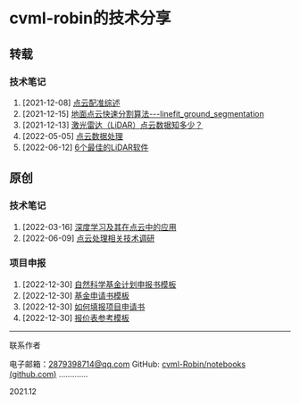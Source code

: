 # cvml-robin的技术分享

## 转载

### 技术笔记

1. [2021-12-08] [点云配准综述](https://zhuanlan.zhihu.com/p/91275450)
2. [2021-12-15] [地面点云快速分割算法---linefit_ground_segmentation](https://zhuanlan.zhihu.com/p/123220950)
3. [2021-12-13] [激光雷达（LiDAR）点云数据知多少？](https://zhuanlan.zhihu.com/p/388184506)
4. [2022-05-05] [点云数据处理](https://zhuanlan.zhihu.com/p/498892147)
5. [2022-06-12] [6个最佳的LiDAR软件](http://www.bimant.com/blog/5-free-lidar-apps/)

## 原创

### 技术笔记

1. [2022-03-16] [深度学习及其在点云中的应用](./technical-reports/深度学习及其在点云中的应用.pptx)
1. [2022-06-09] [点云处理相关技术调研](./technical-reports/点云处理相关技术调研.docx)



### 项目申报

1. [2022-12-30] [自然科学基金计划申报书模板](https://drive.google.com/drive/folders/11yq8Zo_9piDUfTIQffNvuiPw5H7Br05o?usp=drive_link)
1. [2022-12-30] [基金申请书模板](https://drive.google.com/drive/folders/11yq8Zo_9piDUfTIQffNvuiPw5H7Br05o?usp=drive_link)
1. [2022-12-30] [如何填报项目申请书](https://drive.google.com/drive/folders/11yq8Zo_9piDUfTIQffNvuiPw5H7Br05o?usp=drive_link)
1. [2022-12-30] [报价表参考模板](https://drive.google.com/drive/folders/11yq8Zo_9piDUfTIQffNvuiPw5H7Br05o?usp=drive_link)



------

联系作者

电子邮箱：2879398714@qq.com
GitHub:    [cvml-Robin/notebooks (github.com)](https://github.com/cvml-Robin/notebooks)
.............

2021.12
